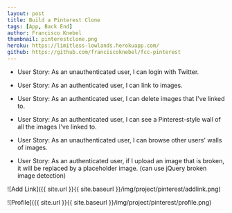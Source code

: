 ```yaml
---
layout: post
title: Build a Pinterest Clone
tags: [App, Back End]
author: Francisco Knebel
thumbnail: pinterestclone.png
heroku: https://limitless-lowlands.herokuapp.com/
github: https://github.com/franciscoknebel/fcc-pinterest
---
```


- User Story: As an unauthenticated user, I can login with Twitter.

- User Story: As an authenticated user, I can link to images.

- User Story: As an authenticated user, I can delete images that I've linked to.

- User Story: As an authenticated user, I can see a Pinterest-style wall of all the images I've linked to.

- User Story: As an unauthenticated user, I can browse other users' walls of images.

- User Story: As an authenticated user, if I upload an image that is broken, it will be replaced by a placeholder image. (can use jQuery broken image detection)

![Add Link]({{ site.url }}{{ site.baseurl }}/img/project/pinterest/addlink.png)

![Profile]({{ site.url }}{{ site.baseurl }}/img/project/pinterest/profile.png)
